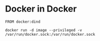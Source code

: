 # Docker in Docker

```text
FROM docker:dind
```

```text
docker run -d image --privileged -v /var/run/docker.sock:/var/run/docker.sock
```

